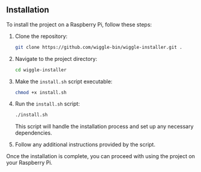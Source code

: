 ## Installation

To install the project on a Raspberry Pi, follow these steps:

1. Clone the repository:

    ```bash
    git clone https://github.com/wiggle-bin/wiggle-installer.git .
    ```

2. Navigate to the project directory:

    ```bash
    cd wiggle-installer
    ```

3. Make the `install.sh` script executable:

    ```bash
    chmod +x install.sh
    ```

4. Run the `install.sh` script:

    ```bash
    ./install.sh
    ```

    This script will handle the installation process and set up any necessary dependencies.

5. Follow any additional instructions provided by the script.

Once the installation is complete, you can proceed with using the project on your Raspberry Pi.